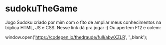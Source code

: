 # sudokuTheGame

Jogo Sudoku criado por mim com o fito de ampliar meus conhecimentos na tríplica HTML, JS e CSS.
Nesse link dá pra jogar :)
Ou apertem F12 e colem:

window.open('https://codepen.io/thedraude/full/abwXZLR', '_blank');
